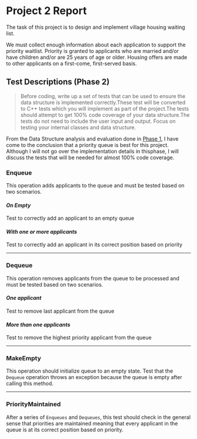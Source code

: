 # Project 2 Report

The task of this project is to design and implement village housing waiting list.

We must collect enough information about each application to support the priority waitlist.
Priority is granted to applicants who are married and/or have children and/or are 25 years of age or older.
Housing offers are made to other applicants on a first-come, first-served basis. 

## Test Descriptions (Phase 2)
>Before coding, write up a set of tests that can be used to ensure the data structure is implemented correctly.These test will be converted to C++ tests which you will implement as part of the project.The tests should attempt to get 100% code coverage of your data structure.The tests do not need to include the user input and output. Focus on testing your internal classes and data structure.

From the Data Structure analysis and evaluation done in [Phase 1](./Evaluation.md), I have come to the conclusion that a priority queue is best for this project. Although I will not go over the implementation details in thisphase, I will discuss the tests that will be needed for almost 100% code coverage.

### Enqueue

This operation adds applicants to the queue and must be tested based on two scenarios.

#### *On Empty*
Test to correctly add an applicant to an empty queue

#### *With one or more applicants*

Test to correctly add an applicant in its correct position based on priority

---

### Dequeue
This operation removes applicants from the queue to be processed and must be tested based on two scenarios.

#### *One applicant*

Test to remove last applicant from the queue

#### *More than one applicants*

Test to remove the highest priority applicant from the queue

---

### MakeEmpty
This operation should initialize queue to an empty state.
Test that the `Dequeue` operation throws an exception because the queue is empty after calling this method.

---
### PriorityMaintained
After a series of `Enqueues` and `Dequeues`, this test should check in the general sense that priorities are maintained meaning that every applicant in the queue is at its correct position based on priority.
